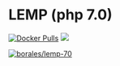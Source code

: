 # LEMP (php 7.0)

[![Docker Pulls](https://img.shields.io/docker/pulls/borales/lemp-70.svg)]() [![](https://badge.imagelayers.io/borales/lemp-70:latest.svg)](https://imagelayers.io/?images=borales/lemp-70:latest 'borales/lemp-70')

[![borales/lemp-70](http://dockeri.co/image/borales/lemp-70)](https://hub.docker.com/r/borales/lemp-70/)
